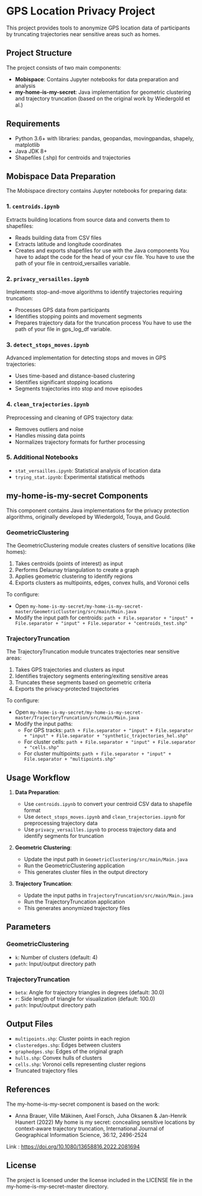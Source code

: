 # GPS Location Privacy Project

This project provides tools to anonymize GPS location data of participants by truncating trajectories near sensitive areas such as homes.

## Project Structure

The project consists of two main components:
- **Mobispace**: Contains Jupyter notebooks for data preparation and analysis
- **my-home-is-my-secret**: Java implementation for geometric clustering and trajectory truncation (based on the original work by Wiedergold et al.)

## Requirements

- Python 3.6+ with libraries: pandas, geopandas, movingpandas, shapely, matplotlib
- Java JDK 8+
- Shapefiles (.shp) for centroids and trajectories

## Mobispace Data Preparation

The Mobispace directory contains Jupyter notebooks for preparing data:

### 1. `centroids.ipynb`
Extracts building locations from source data and converts them to shapefiles:
- Reads building data from CSV files
- Extracts latitude and longitude coordinates
- Creates and exports shapefiles for use with the Java components
You have to adapt the code for the head of your csv file.
You have to use the path of your file in centroid_versailles variable.

### 2. `privacy_versailles.ipynb`
Implements stop-and-move algorithms to identify trajectories requiring truncation:
- Processes GPS data from participants
- Identifies stopping points and movement segments
- Prepares trajectory data for the truncation process
You have to use the path of your file in gps_log_df variable.

### 3. `detect_stops_moves.ipynb`
Advanced implementation for detecting stops and moves in GPS trajectories:
- Uses time-based and distance-based clustering
- Identifies significant stopping locations
- Segments trajectories into stop and move episodes

### 4. `clean_trajectories.ipynb`
Preprocessing and cleaning of GPS trajectory data:
- Removes outliers and noise
- Handles missing data points
- Normalizes trajectory formats for further processing

### 5. Additional Notebooks
- `stat_versailles.ipynb`: Statistical analysis of location data
- `trying_stat.ipynb`: Experimental statistical methods

## my-home-is-my-secret Components

This component contains Java implementations for the privacy protection algorithms, originally developed by Wiedergold, Touya, and Gould.

### GeometricClustering

The GeometricClustering module creates clusters of sensitive locations (like homes):
1. Takes centroids (points of interest) as input
2. Performs Delaunay triangulation to create a graph
3. Applies geometric clustering to identify regions
4. Exports clusters as multipoints, edges, convex hulls, and Voronoi cells

To configure:
- Open `my-home-is-my-secret/my-home-is-my-secret-master/GeometricClustering/src/main/Main.java`
- Modify the input path for centroids: `path + File.separator + "input" + File.separator + "input" + File.separator + "centroids_test.shp"`

### TrajectoryTruncation

The TrajectoryTruncation module truncates trajectories near sensitive areas:
1. Takes GPS trajectories and clusters as input
2. Identifies trajectory segments entering/exiting sensitive areas
3. Truncates these segments based on geometric criteria
4. Exports the privacy-protected trajectories

To configure:
- Open `my-home-is-my-secret/my-home-is-my-secret-master/TrajectoryTruncation/src/main/Main.java`
- Modify the input paths:
  - For GPS tracks: `path + File.separator + "input" + File.separator + "input" + File.separator + "synthetic_trajectories_hel.shp"`
  - For cluster cells: `path + File.separator + "input" + File.separator + "cells.shp"`
  - For cluster multipoints: `path + File.separator + "input" + File.separator + "multipoints.shp"`

## Usage Workflow

1. **Data Preparation**:
   - Use `centroids.ipynb` to convert your centroid CSV data to shapefile format
   - Use `detect_stops_moves.ipynb` and `clean_trajectories.ipynb` for preprocessing trajectory data
   - Use `privacy_versailles.ipynb` to process trajectory data and identify segments for truncation

2. **Geometric Clustering**:
   - Update the input path in `GeometricClustering/src/main/Main.java`
   - Run the GeometricClustering application
   - This generates cluster files in the output directory

3. **Trajectory Truncation**:
   - Update the input paths in `TrajectoryTruncation/src/main/Main.java`
   - Run the TrajectoryTruncation application
   - This generates anonymized trajectory files

## Parameters

### GeometricClustering
- `k`: Number of clusters (default: 4)
- `path`: Input/output directory path

### TrajectoryTruncation
- `beta`: Angle for trajectory triangles in degrees (default: 30.0)
- `r`: Side length of triangle for visualization (default: 100.0)
- `path`: Input/output directory path

## Output Files

- `multipoints.shp`: Cluster points in each region
- `clusteredges.shp`: Edges between clusters
- `graphedges.shp`: Edges of the original graph
- `hulls.shp`: Convex hulls of clusters
- `cells.shp`: Voronoi cells representing cluster regions
- Truncated trajectory files

## References

The my-home-is-my-secret component is based on the work:
- Anna Brauer, Ville Mäkinen, Axel Forsch, Juha Oksanen & Jan-Henrik Haunert (2022) My home is my secret: concealing sensitive locations by context-aware trajectory truncation, International Journal of Geographical Information Science, 36:12, 2496-2524

Link : https://doi.org/10.1080/13658816.2022.2081694


## License

The project is licensed under the license included in the LICENSE file in the my-home-is-my-secret-master directory.
